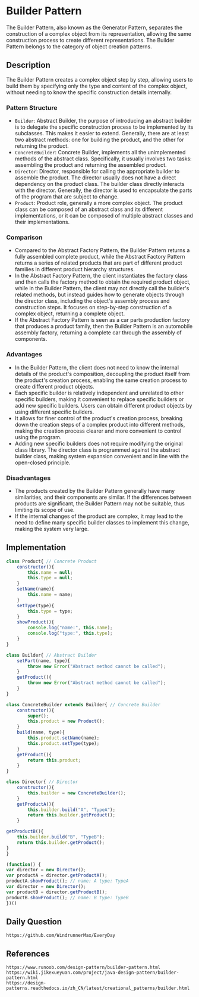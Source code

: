 # Builder Pattern
The Builder Pattern, also known as the Generator Pattern, separates the construction of a complex object from its representation, allowing the same construction process to create different representations. The Builder Pattern belongs to the category of object creation patterns.

## Description
The Builder Pattern creates a complex object step by step, allowing users to build them by specifying only the type and content of the complex object, without needing to know the specific construction details internally.

### Pattern Structure
* `Builder`: Abstract Builder, the purpose of introducing an abstract builder is to delegate the specific construction process to be implemented by its subclasses. This makes it easier to extend. Generally, there are at least two abstract methods: one for building the product, and the other for returning the product.
* `ConcreteBuilder`: Concrete Builder, implements all the unimplemented methods of the abstract class. Specifically, it usually involves two tasks: assembling the product and returning the assembled product.
* `Director`: Director, responsible for calling the appropriate builder to assemble the product. The director usually does not have a direct dependency on the product class. The builder class directly interacts with the director. Generally, the director is used to encapsulate the parts of the program that are subject to change.
* `Product`: Product role, generally a more complex object. The product class can be composed of an abstract class and its different implementations, or it can be composed of multiple abstract classes and their implementations.

### Comparison
* Compared to the Abstract Factory Pattern, the Builder Pattern returns a fully assembled complete product, while the Abstract Factory Pattern returns a series of related products that are part of different product families in different product hierarchy structures.
* In the Abstract Factory Pattern, the client instantiates the factory class and then calls the factory method to obtain the required product object, while in the Builder Pattern, the client may not directly call the builder's related methods, but instead guides how to generate objects through the director class, including the object's assembly process and construction steps. It focuses on step-by-step construction of a complex object, returning a complete object.
* If the Abstract Factory Pattern is seen as a car parts production factory that produces a product family, then the Builder Pattern is an automobile assembly factory, returning a complete car through the assembly of components.

### Advantages
* In the Builder Pattern, the client does not need to know the internal details of the product's composition, decoupling the product itself from the product's creation process, enabling the same creation process to create different product objects.
* Each specific builder is relatively independent and unrelated to other specific builders, making it convenient to replace specific builders or add new specific builders. Users can obtain different product objects by using different specific builders.
* It allows for finer control of the product's creation process, breaking down the creation steps of a complex product into different methods, making the creation process clearer and more convenient to control using the program.
* Adding new specific builders does not require modifying the original class library. The director class is programmed against the abstract builder class, making system expansion convenient and in line with the open-closed principle.

### Disadvantages
* The products created by the Builder Pattern generally have many similarities, and their components are similar. If the differences between products are significant, the Builder Pattern may not be suitable, thus limiting its scope of use.
* If the internal changes of the product are complex, it may lead to the need to define many specific builder classes to implement this change, making the system very large.

## Implementation

```javascript
class Product{ // Concrete Product
    constructor(){
        this.name = null;
        this.type = null;
    }
    setName(name){
        this.name = name;
    }
    setType(type){
        this.type = type;
    }
    showProduct(){
        console.log("name:", this.name);
        console.log("type:", this.type);
    }
}

class Builder{ // Abstract Builder
    setPart(name, type){
        throw new Error("Abstract method cannot be called");
    }
    getProduct(){
        throw new Error("Abstract method cannot be called");
    }
}

class ConcreteBuilder extends Builder{ // Concrete Builder
    constructor(){
        super();
        this.product = new Product();
    }
    build(name, type){
        this.product.setName(name);
        this.product.setType(type);
    }
    getProduct(){
        return this.product;
    }
}

class Director{ // Director
    constructor(){
        this.builder = new ConcreteBuilder();
    }
    getProductA(){
        this.builder.build("A", "TypeA");
        return this.builder.getProduct();
    }
```

```javascript
getProductB(){
    this.builder.build("B", "TypeB");
    return this.builder.getProduct();
}
}

(function() {
var director = new Director();
var productA = director.getProductA();
productA.showProduct(); // name: A type: TypeA
var director = new Director();
var productB = director.getProductB();
productB.showProduct(); // name: B type: TypeB
})()
```

## Daily Question

```
https://github.com/WindrunnerMax/EveryDay
```

## References

```
https://www.runoob.com/design-pattern/builder-pattern.html
https://wiki.jikexueyuan.com/project/java-design-pattern/builder-pattern.html
https://design-patterns.readthedocs.io/zh_CN/latest/creational_patterns/builder.html
```